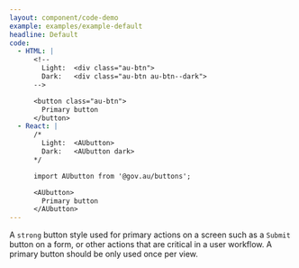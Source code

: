 ```yaml
---
layout: component/code-demo
example: examples/example-default
headline: Default
code:
  - HTML: |
      <!--
        Light:  <div class="au-btn">
        Dark:   <div class="au-btn au-btn--dark">
      -->

      <button class="au-btn">
        Primary button
      </button>
  - React: |
      /*
        Light:  <AUbutton>
        Dark:   <AUbutton dark>
      */

      import AUbutton from '@gov.au/buttons';

      <AUbutton>
        Primary button
      </AUbutton>
---
```


A `strong` button style used for primary actions on a screen such as a `Submit` button on a form, or other actions that are critical in a user workflow. A
primary button should be only used once per view.
